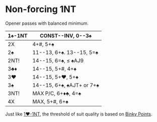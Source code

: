 # Non-forcing 1NT

Opener passes with balanced minimum.

| 1♠-1NT | CONST--INV, 0--3♠ |
|--------|-------------------|
| 2X     | 4+#, 5+♠
| 2♠     | 11--13, 6+♠.  13--15, 5=♠
| 2NT!   | 14--15, 6=♠, ≤ ♠AJ9
| 3♣♦    | 14--15, 5+#, 4+♠
| 3♥     | 14--15, 5+♥, 5+♠
| 3♠     | 14--15, 6+♠, ♠AJT+ or 7+♠
| 3NT!   | MAX P/C, 6+♦♣, 4=♠
| 4X     | MAX, 5+#, 6+♠

Just like [1♥-1NT](../1H/1NT.md), the threshold of suit quality is based on
[Binky Points][binky].

[binky]: https://bridge.thomasoandrews.com/valuations/additive.html
